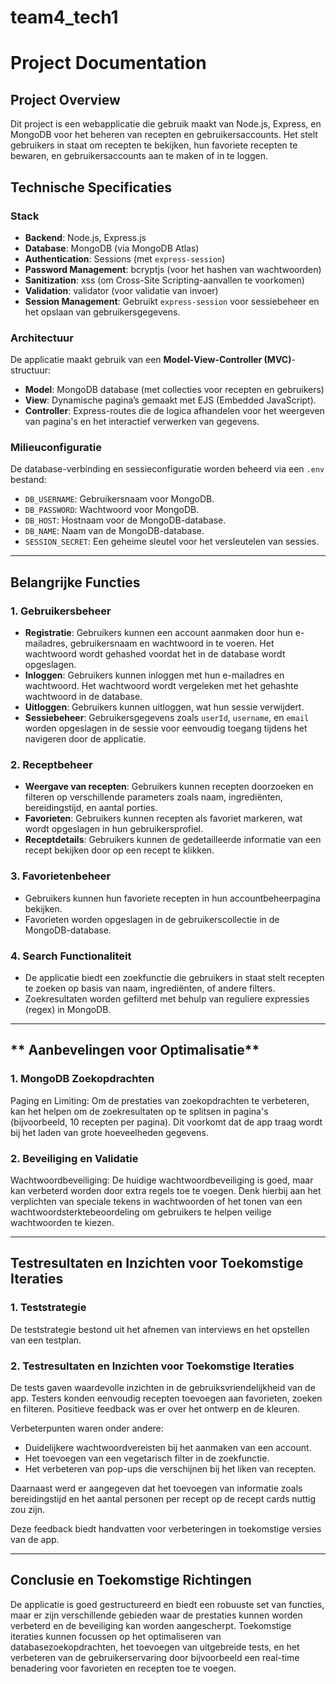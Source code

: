 # team4_tech1


# **Project Documentation**


## **Project Overview**


Dit project is een webapplicatie die gebruik maakt van Node.js, Express, en MongoDB voor het beheren van recepten en gebruikersaccounts. Het stelt gebruikers in staat om recepten te bekijken, hun favoriete recepten te bewaren, en gebruikersaccounts aan te maken of in te loggen.


## **Technische Specificaties**


### **Stack**
- **Backend**: Node.js, Express.js
- **Database**: MongoDB (via MongoDB Atlas)
- **Authentication**: Sessions (met `express-session`)
- **Password Management**: bcryptjs (voor het hashen van wachtwoorden)
- **Sanitization**: xss (om Cross-Site Scripting-aanvallen te voorkomen)
- **Validation**: validator (voor validatie van invoer)
- **Session Management**: Gebruikt `express-session` voor sessiebeheer en het opslaan van gebruikersgegevens.


### **Architectuur**
De applicatie maakt gebruik van een **Model-View-Controller (MVC)**-structuur:
- **Model**: MongoDB database (met collecties voor recepten en gebruikers)
- **View**: Dynamische pagina’s gemaakt met EJS (Embedded JavaScript).
- **Controller**: Express-routes die de logica afhandelen voor het weergeven van pagina's en het interactief verwerken van gegevens.


### **Milieuconfiguratie**
De database-verbinding en sessieconfiguratie worden beheerd via een `.env` bestand:
- `DB_USERNAME`: Gebruikersnaam voor MongoDB.
- `DB_PASSWORD`: Wachtwoord voor MongoDB.
- `DB_HOST`: Hostnaam voor de MongoDB-database.
- `DB_NAME`: Naam van de MongoDB-database.
- `SESSION_SECRET`: Een geheime sleutel voor het versleutelen van sessies.


---


## **Belangrijke Functies**


### **1. Gebruikersbeheer**
- **Registratie**: Gebruikers kunnen een account aanmaken door hun e-mailadres, gebruikersnaam en wachtwoord in te voeren. Het wachtwoord wordt gehashed voordat het in de database wordt opgeslagen.
- **Inloggen**: Gebruikers kunnen inloggen met hun e-mailadres en wachtwoord. Het wachtwoord wordt vergeleken met het gehashte wachtwoord in de database.
- **Uitloggen**: Gebruikers kunnen uitloggen, wat hun sessie verwijdert.
- **Sessiebeheer**: Gebruikersgegevens zoals `userId`, `username`, en `email` worden opgeslagen in de sessie voor eenvoudig toegang tijdens het navigeren door de applicatie.


### **2. Receptbeheer**
- **Weergave van recepten**: Gebruikers kunnen recepten doorzoeken en filteren op verschillende parameters zoals naam, ingrediënten, bereidingstijd, en aantal porties.
- **Favorieten**: Gebruikers kunnen recepten als favoriet markeren, wat wordt opgeslagen in hun gebruikersprofiel.
- **Receptdetails**: Gebruikers kunnen de gedetailleerde informatie van een recept bekijken door op een recept te klikken.


### **3. Favorietenbeheer**
- Gebruikers kunnen hun favoriete recepten in hun accountbeheerpagina bekijken.
- Favorieten worden opgeslagen in de gebruikerscollectie in de MongoDB-database.


### **4. Search Functionaliteit**
- De applicatie biedt een zoekfunctie die gebruikers in staat stelt recepten te zoeken op basis van naam, ingrediënten, of andere filters.
- Zoekresultaten worden gefilterd met behulp van reguliere expressies (regex) in MongoDB.


---


## ** Aanbevelingen voor Optimalisatie**

### **1. MongoDB Zoekopdrachten**

Paging en Limiting: Om de prestaties van zoekopdrachten te verbeteren, kan het helpen om de zoekresultaten op te splitsen in pagina's (bijvoorbeeld, 10 recepten per pagina). Dit voorkomt dat de app traag wordt bij het laden van grote hoeveelheden gegevens.

### **2. Beveiliging en Validatie**

Wachtwoordbeveiliging: De huidige wachtwoordbeveiliging is goed, maar kan verbeterd worden door extra regels toe te voegen. Denk hierbij aan het verplichten van speciale tekens in wachtwoorden of het tonen van een wachtwoordsterktebeoordeling om gebruikers te helpen veilige wachtwoorden te kiezen.


---


## **Testresultaten en Inzichten voor Toekomstige Iteraties**

### **1. Teststrategie**
De teststrategie bestond uit het afnemen van interviews en het opstellen van een testplan.

### **2. Testresultaten en Inzichten voor Toekomstige Iteraties**

De tests gaven waardevolle inzichten in de gebruiksvriendelijkheid van de app. Testers konden eenvoudig recepten toevoegen aan favorieten, zoeken en filteren. Positieve feedback was er over het ontwerp en de kleuren. 

Verbeterpunten waren onder andere:
- Duidelijkere wachtwoordvereisten bij het aanmaken van een account.
- Het toevoegen van een vegetarisch filter in de zoekfunctie.
- Het verbeteren van pop-ups die verschijnen bij het liken van recepten.

Daarnaast werd er aangegeven dat het toevoegen van informatie zoals bereidingstijd en het aantal personen per recept op de recept cards nuttig zou zijn.

Deze feedback biedt handvatten voor verbeteringen in toekomstige versies van de app.

 ---


## **Conclusie en Toekomstige Richtingen**


De applicatie is goed gestructureerd en biedt een robuuste set van functies, maar er zijn verschillende gebieden waar de prestaties kunnen worden verbeterd en de beveiliging kan worden aangescherpt. Toekomstige iteraties kunnen focussen op het optimaliseren van databasezoekopdrachten, het toevoegen van uitgebreide tests, en het verbeteren van de gebruikerservaring door bijvoorbeeld een real-time benadering voor favorieten en recepten toe te voegen.

